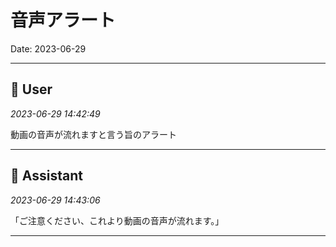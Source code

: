 # 音声アラート

Date: 2023-06-29

---

## 👤 User
*2023-06-29 14:42:49*

動画の音声が流れますと言う旨のアラート

---

## 🤖 Assistant
*2023-06-29 14:43:06*

「ご注意ください、これより動画の音声が流れます。」

---
